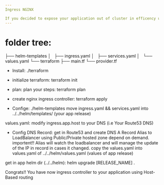 ```yaml
---
Ingress NGINX

If you decided to expose your application out of cluster in efficency use this guide
---
```


# folder tree:
├── helm-templates
│   ├── ingress.yaml
│   ├── services.yaml
│   └── values.yaml
└── terraform
    ├── main.tf
    └── provider.tf


* Install:
./terraform

- initialize terraform:
terraform init 

- plan:
plan your steps:
terraform plan

- create nginx ingress controller:
terraform apply




* Confige:
./helm-templates
move ingress.yaml && services.yaml into ../../helm/templates/ (your app release)

values.yaml:
modify ingress.app.host to your DNS (i.e Your Route53 DNS)
- Config DNS Record: get in Route53 and create DNS A Record Alias to LoadBalancer using Public/Private hosted zone depend on demand.
  importent!! Alias will watch the loadbalancer and will manage the update of the IP in record in cases it changed.
copy the values.yaml into values.yaml of ../../helm/values.yaml (values of app release)


get in app helm dir (../../helm):
helm upgrade [RELEASE_NAME] .


Congrats!!
You have now ingress controller to your application using Host-Based routing
